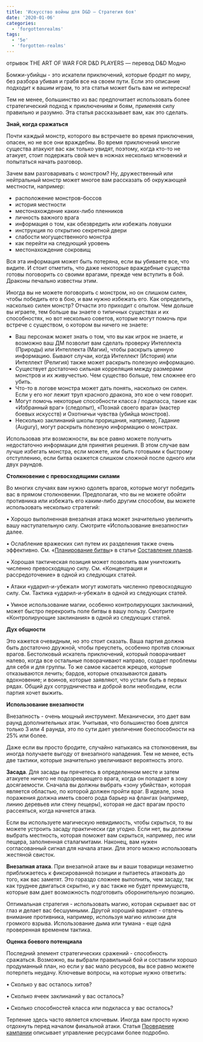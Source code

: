 ```yaml
---
title: 'Искусство войны для D&D — Стратегия боя'
date: '2020-01-06'
categories:
  - 'forgottenrealms'
tags:
  - '5e'
  - 'forgotten-realms'
---
```


отрывок THE ART OF WAR FOR D&D PLAYERS — перевод D&D Модно

Бомжи-убийцы - это искатели приключений, которые бродят по миру, без разбора убивая и грабя все на своем пути. Если это описание подходит к вашим играм, то эта статья может быть вам не интересна!

Тем не менее, большинство из вас предпочитает использовать более стратегический подход к приключениям и боям, применяя силу правильно и разумно. Эта статья рассказывает вам, как это сделать.

**Знай, когда сражаться**

Почти каждый монстр, которого вы встречаете во время приключения, опасен, но не все они враждебны. Во время приключений многие существа атакуют вас как только увидят, поэтому, когда кто-то не атакует, стоит подержать свой меч в ножнах несколько мгновений и попытаться начать разговор.

Зачем вам разговаривать с монстром? Ну, дружественный или нейтральный монстр может многое вам рассказать об окружающей местности, например:

- расположение монстров-боссов
- история местности
- местонахождение каких-либо пленников
- личность важного врага
- информация о том, как обезвредить или избежать ловушки
- инструкция по открытию секретной двери
- слабости могущественного монстра
- как перейти на следующий уровень
- местонахождение сокровищ

Вся эта информация может быть потеряна, если вы убиваете все, что видите. И стоит отметить, что даже некоторые враждебные существа готовы поговорить со своими врагами, прежде чем вступить в бой. Драконы печально известны этим.

Иногда вы не можете поговорить с монстром, но он слишком силен, чтобы победить его в бою, и вам нужно избежать его. Как определить, насколько силен монстр? Отчасти это приходит с опытом. Чем дольше вы играете, тем больше вы знаете о типичных существах и их способностях, но вот несколько советов, которые могут помочь при встрече с существом, о котором вы ничего не знаете:

- Ваш персонаж может знать о том, что вы как игрок не знаете, и возможно ваш ДМ позволит вам сделать проверку Интеллекта (Природы) или Интеллекта (Магии), чтобы раскрыть ценную информацию. Бывают случаи, когда Интеллект (История) или Интеллект (Религия) также может раскрыть полезную информацию.
- Существует достаточно сильная корреляция между размерами монстров и их живучестью. Чем существо больше, тем сложнее его убить.
- Что-то в логове монстра может дать понять, насколько он силен. Если у его ног лежит труп красного дракона, это кое о чем говорит.
- Могут помочь некоторые способности класса / подкласса, такие как «Избранный враг» (следопыт), «Познай своего врага» (мастер боевых искусств) и Охотничьи чувства (убийца монстров).
- Несколько заклинаний школы прорицания, например, Гадание (Augury), могут раскрыть полезную информацию о монстрах.

Использовав эти возможности, вы все равно можете получить недостаточно информации для принятия решения. В этом случае вам лучше избегать монстра, если можете, или быть готовыми к быстрому отступлению, если битва окажется слишком сложной после одного или двух раундов.

**Столкновение с превосходящими силами**

Во многих случаях вам нужно одолеть врагов, которые могут победить вас в прямом столкновении. Предполагая, что вы не можете обойти противника или избежать его каким-либо другим способом, вы можете использовать несколько стратегий:

• Хорошо выполненная внезапная атака может значительно увеличить вашу наступательную силу. Смотрите «Использование внезапности» далее.

• Ослабление вражеских сил путем их разделения также очень эффективно. См. «[Планирование битвы](https://vk.com/@dnd_modno-iskusstvo-voiny-dlya-dd-sostavlenie-planov?anchor=planirovanie-bitvy)» в статье [Составление планов](https://vk.com/@dnd_modno-iskusstvo-voiny-dlya-dd-sostavlenie-planov?anchor=planirovanie-bitvy).

• Хорошая тактическая позиция может позволить вам уничтожить численно превосходящую силу. См. «Концентрация и рассредоточение» в одной из следующих статей.

• Атаки «ударил-и-убежал» могут измотать численно превосходящую силу. См. Тактика «ударил-и-убежал» в одной из следующих статей.

• Умное использование магии, особенно контролирующих заклинаний, может быстро перекроить поле битвы в вашу пользу. Смотрите «Контролирующие заклинания» в одной из следующих статей.

**Дух общности**

Это кажется очевидным, но это стоит сказать. Ваша партия должна быть достаточно дружной, чтобы преуспеть, особенно против сложных врагов. Бестолковый искатель приключений, который поворачивает налево, когда все остальные поворачивают направо, создает проблемы для себя и для группы. То же самое касается жрецов, которые отказываются лечить; бардов, которые отказываются давать вдохновение; и воинов, которые заявляют, что устали быть в первых рядах. Общий дух сотрудничества и доброй воли необходим, если партия хочет выжить.

**Использование внезапности**

Внезапность - очень мощный инструмент. Механически, это дает вам раунд дополнительных атак. Учитывая, что большинство боев длятся только 3 или 4 раунда, это по сути дает увеличение боеспособности на 25% или более.

Даже если вы просто бродите, случайно натыкаясь на столкновения, вы иногда получаете выгоду от внезапного нападения. Тем не менее, есть две тактики, которые значительно увеличивают вероятность этого.

**Засада**. Для засады вы прячетесь в определенном месте и затем атакуете ничего не подозревающего врага, когда он попадает в зону досягаемости. Сначала вы должны выбрать «зону убийства», которая является областью, по которой должен пройти враг. В идеале, зона поражения должна иметь своего рода барьер на флангах (например, линию деревьев или стену пещеры), которая не даст врагам просто рассеяться, когда начнется атака.

Если вы используете магическую невидимость, чтобы скрыться, то вы можете устроить засаду практически где угодно. Если нет, вы должны выбрать местность, которая поможет вам скрыться, например, лес или пещера, заполненная сталагмитами. Наконец, вам нужен согласованный сигнал для начала атаки. Для этого можно использовать жестяной свисток.

**Внезапная атака**. При внезапной атаке вы и ваши товарищи незаметно приближаетесь к фиксированной позиции и пытаетесь атаковать до того, как вас заметят. Это гораздо сложнее выполнить, чем засаду, так как труднее двигаться скрытно, и у вас также не будет преимуществ, которые вам дает возможность подготовить оборонительную позицию.

Оптимальная стратегия - использовать магию, которая скрывает вас от глаз и делает вас бесшумными. Другой хороший вариант - отвлечь внимание противника, например, используя магию иллюзии для громкого взрыва. Использование дыма или тумана - еще одна проверенная временем тактика.

**Оценка боевого потенциала**

Последний элемент стратегических сражений - способность сражаться. Возможно, вы выбрали правильный бой и составили хорошо продуманный план, но если у вас мало ресурсов, вы все равно можете потерпеть неудачу. Ключевые вопросы, на которые нужно ответить:

• Сколько у вас осталось хитов?

• Сколько ячеек заклинаний у вас осталось?

• Сколько способностей класса или подкласса у вас осталось?

Терпение здесь часто является ключевым. Иногда вам просто нужно отдохнуть перед началом финальной атаки. Статья [Проведение кампании](https://cyborgsandmages.com/translates/%d0%b8%d1%81%d0%ba%d1%83%d1%81%d1%81%d1%82%d0%b2%d0%be-%d0%b2%d0%be%d0%b9%d0%bd%d1%8b-%d0%b4%d0%bb%d1%8f-dd-%d0%bf%d1%80%d0%be%d0%b2%d0%b5%d0%b4%d0%b5%d0%bd%d0%b8%d0%b5-%d0%ba%d0%b0%d0%bc-2/) описывает управление ресурсами более подробно.
